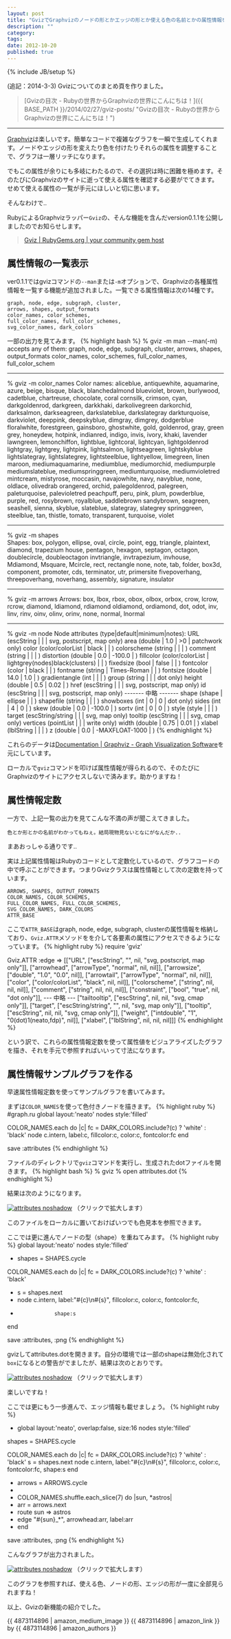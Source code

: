 ```yaml
---
layout: post
title: "GvizでGraphvizのノードの形とかエッジの形とか使える色の名前とかの属性情報をゲットするよ！"
description: ""
category: 
tags: 
date: 2012-10-20
published: true
---
```

{% include JB/setup %}

(追記：2014-3-3) Gvizについてのまとめ頁を作りました。

> [Gvizの目次 - Rubyの世界からGraphvizの世界にこんにちは！]({{ BASE_PATH }}/2014/02/27/gviz-posts/ "Gvizの目次 - Rubyの世界からGraphvizの世界にこんにちは！")

---

[Graphviz](http://www.graphviz.org/ 'Graphviz | Graphviz - Graph Visualization Software')は楽しいです。簡単なコードで複雑なグラフを一瞬で生成してくれます。ノードやエッジの形を変えたり色を付けたりそれらの属性を調整することで、グラフは一層リッチになります。

でもこの属性が余りにも多岐にわたるので、その選択は時に困難を極めます。そのたびにGraphvizのサイトに逝って使える属性を確認する必要がでてきます。せめて使える属性の一覧が手元にほしいと切に思います。

そんなわけで..

RubyによるGraphvizラッパー`Gviz`の、そんな機能を含んだversion0.1.1を公開しましたのでお知らせします。

> [Gviz | RubyGems.org | your community gem host](https://rubygems.org/gems/gviz 'gviz | RubyGems.org | your community gem host')


## 属性情報の一覧表示
ver0.1.1ではgvizコマンドの`--man`または`-m`オプションで、Graphvizの各種属性情報を一覧する機能が追加されました。一覧できる属性情報は次の14種です。

    graph, node, edge, subgraph, cluster,
    arrows, shapes, output_formats
    color_names, color_schemes,
    full_color_names, full_color_schemes,
    svg_color_names, dark_colors

一部の出力を見てみます。
{% highlight bash %}
% gviz -m man
--man(-m) accepts any of them:
  graph, node, edge, subgraph, cluster,
  arrows, shapes, output_formats
  color_names, color_schemes,
  full_color_names, full_color_schem

--------------------
% gviz -m color_names
Color names:
  aliceblue, antiquewhite, aquamarine, azure, beige, bisque, black, blanchedalmond
  blueviolet, brown, burlywood, cadetblue, chartreuse, chocolate, coral
  cornsilk, crimson, cyan, darkgoldenrod, darkgreen, darkkhaki, darkolivegreen
  darkorchid, darksalmon, darkseagreen, darkslateblue, darkslategray
  darkturquoise, darkviolet, deeppink, deepskyblue, dimgray, dimgrey, dodgerblue
  floralwhite, forestgreen, gainsboro, ghostwhite, gold, goldenrod, gray, green
  grey, honeydew, hotpink, indianred, indigo, invis, ivory, khaki, lavender
  lawngreen, lemonchiffon, lightblue, lightcoral, lightcyan, lightgoldenrod
  lightgray, lightgrey, lightpink, lightsalmon, lightseagreen, lightskyblue
  lightslategray, lightslategrey, lightsteelblue, lightyellow, limegreen, linen
  maroon, mediumaquamarine, mediumblue, mediumorchid, mediumpurple
  mediumslateblue, mediumspringgreen, mediumturquoise, mediumvioletred
  mintcream, mistyrose, moccasin, navajowhite, navy, navyblue, none, oldlace, olivedrab
  orangered, orchid, palegoldenrod, palegreen, paleturquoise, palevioletred
  peachpuff, peru, pink, plum, powderblue, purple, red, rosybrown, royalblue, saddlebrown
  sandybrown, seagreen, seashell, sienna, skyblue, slateblue, slategray, slategrey
  springgreen, steelblue, tan, thistle, tomato, transparent, turquoise, violet

--------------------
% gviz -m shapes     
Shapes:
  box, polygon, ellipse, oval, circle, point, egg, triangle, plaintext, diamond, trapezium
  house, pentagon, hexagon, septagon, octagon, doublecircle, doubleoctagon
  invtriangle, invtrapezium, invhouse, Mdiamond, Msquare, Mcircle, rect, rectangle
  none, note, tab, folder, box3d, component, promoter, cds, terminator, utr, primersite
  fivepoverhang, threepoverhang, noverhang, assembly, signature, insulator

--------------------
% gviz -m arrows
Arrows:
  box, lbox, rbox, obox, olbox, orbox, crow, lcrow, rcrow, diamond, ldiamond, rdiamond
  oldiamond, ordiamond, dot, odot, inv, linv, rinv, oinv, olinv, orinv, none, normal, lnormal

--------------------
% gviz -m node
Node attributes (type|default|minimum|notes):
  URL (escString | <none> |  | svg, postscript, map only)
  area (double | 1.0 | >0 | patchwork only)
  color (color/colorList | black |  | )
  colorscheme (string |  |  | )
  comment (string |  |  | )
  distortion (double | 0.0 | -100.0 | )
  fillcolor (color/colorList | lightgrey(nodes)black(clusters) |  | )
  fixedsize (bool | false |  | )
  fontcolor (color | black |  | )
  fontname (string | Times-Roman |  | )
  fontsize (double | 14.0 | 1.0 | )  gradientangle (int |  |  | )
  group (string |  |  | dot only)
  height (double | 0.5 | 0.02 | )
  href (escString |  |  | svg, postscript, map only)
  id (escString |  |  | svg, postscript, map only)
      ------- 中略 -------
  shape (shape | ellipse |  | )
  shapefile (string |  |  | )
  showboxes (int | 0 | 0 | dot only)
  sides (int | 4 | 0 | )
  skew (double | 0.0 | -100.0 | )
  sortv (int | 0 | 0 | )
  style (style |  |  | )
  target (escString/string | <none> |  | svg, map only)
  tooltip (escString |  |  | svg, cmap only)
  vertices (pointList |  |  | write only)
  width (double | 0.75 | 0.01 | )
  xlabel (lblString |  |  | )
  z (double | 0.0 | -MAXFLOAT-1000 | )
{% endhighlight %}

これらのデータは[Documentation | Graphviz - Graph Visualization Software](http://www.graphviz.org/Documentation.php 'Documentation | Graphviz - Graph Visualization Software')を元にしています。

ローカルで`gviz`コマンドを叩けば属性情報が得られるので、そのたびにGraphvizのサイトにアクセスしないで済みます。助かりますね！

## 属性情報定数
一方で、上記一覧の出力を見てこんな不満の声が聞こえてきました。

    色とか形とかの名前がわかってもねぇ。結局現物見ないとなにがなんだか..

まあおっしゃる通りです..

実は上記属性情報はRubyのコードとして定数化しているので、グラフコードの中で呼ぶことができます。つまりGvizクラスは属性情報として次の定数を持っています。

    ARROWS, SHAPES, OUTPUT_FORMATS
    COLOR_NAMES, COLOR_SCHEMES,
    FULL_COLOR_NAMES, FULL_COLOR_SCHEMES,
    SVG_COLOR_NAMES, DARK_COLORS
    ATTR_BASE

ここで`ATTR_BASE`はgraph, node, edge, subgraph, clusterの属性情報を格納しており、`Gviz.ATTR`メソッドをを介して各要素の属性にアクセスできるようになっています。
{% highlight ruby %}
require 'gviz'

Gviz.ATTR :edge => [["URL", ["escString", "<none>", nil, "svg, postscript, map only"]], ["arrowhead", ["arrowType", "normal", nil, nil]], ["arrowsize", ["double", "1.0", "0.0", nil]], ["arrowtail", ["arrowType", "normal", nil, nil]], ["color", ["color/colorList", "black", nil, nil]], ["colorscheme", ["string", nil, nil, nil]], ["comment", ["string", nil, nil, nil]], ["constraint", ["bool", "true", nil, "dot only"]],  --- 中略 ---  ["tailtooltip", ["escString", nil, nil, "svg, cmap only"]], ["target", ["escString/string", "<none>", nil, "svg, map only"]], ["tooltip", ["escString", nil, nil, "svg, cmap only"]], ["weight", ["intdouble", "1", "0(dot)1(neato,fdp)", nil]], ["xlabel", ["lblString", nil, nil, nil]]]
{% endhighlight %}

という訳で、これらの属性情報定数を使って属性値をビジュアライズしたグラフを描き、それを手元で参照すればいいって寸法になります。

## 属性情報サンプルグラフを作る
早速属性情報定数を使ってサンプルグラフを書いてみます。

まずは`COLOR_NAMES`を使って色付きノードを描きます。
{% highlight ruby %}
#graph.ru
global layout:'neato'
nodes style:'filled'

COLOR_NAMES.each do |c|
  fc = DARK_COLORS.include?(c) ? 'white' : 'black'
  node c.intern, label:c, fillcolor:c, color:c, fontcolor:fc
end

save :attributes
{% endhighlight %}

ファイルのディレクトリで`gviz`コマンドを実行し、生成されたdotファイルを開きます。
{% highlight bash %}
% gviz
% open attributes.dot
{% endhighlight %}

結果は次のようになります。

<a href="{{ site.url }}/assets/images/2012/attr1.png" rel="lightbox" title="Graph Attributes"><img src="{{ site.url }}/assets/images/2012/attr1.png" alt="attributes noshadow" /></a>
（クリックで拡大します）

このファイルをローカルに置いておけばいつでも色見本を参照できます。

ここでは更に進んでノードの型（shape）を重ねてみます。
{% highlight ruby %}
global layout:'neato'
nodes style:'filled'

+ shapes = SHAPES.cycle

COLOR_NAMES.each do |c|
  fc = DARK_COLORS.include?(c) ? 'white' : 'black'
+  s = shapes.next
+  node c.intern, label:"#{c}\n#{s}", fillcolor:c, color:c, fontcolor:fc,
+                 shape:s
end

save :attributes, :png
{% endhighlight %}

gvizしてattributes.dotを開きます。自分の環境では一部のshapeは無効化されて`box`になるとの警告がでましたが、結果は次のとおりです。

<a href="{{ site.url }}/assets/images/2012/attr2.png" rel="lightbox" title="Graph Attributes"><img src="{{ site.url }}/assets/images/2012/attr2.png" alt="attributes noshadow" /></a>
（クリックで拡大します）

楽しいですね！

ここでは更にもう一歩進んで、エッジ情報も載せましょう。
{% highlight ruby %}
+ global layout:'neato', overlap:false, size:16
nodes style:'filled'

shapes = SHAPES.cycle

COLOR_NAMES.each do |c|
  fc = DARK_COLORS.include?(c) ? 'white' : 'black'
  s = shapes.next
  node c.intern, label:"#{c}\n#{s}", fillcolor:c, color:c, fontcolor:fc,
                 shape:s
end

+ arrows = ARROWS.cycle
+ 
+ COLOR_NAMES.shuffle.each_slice(7) do |sun, *astros|
+   arr = arrows.next
+   route sun => astros
+   edge "#{sun}_*", arrowhead:arr, label:arr
+ end

save :attributes, :png
{% endhighlight %}

こんなグラフが出力されました。

<a href="{{ site.url }}/assets/images/2012/attr3.png" rel="lightbox" title="Graph Attributes"><img src="{{ site.url }}/assets/images/2012/attr3.png" alt="attributes noshadow" /></a>
（クリックで拡大します）

このグラフを参照すれば、使える色、ノードの形、エッジの形が一度に全部見られますね！

以上、Gvizの新機能の紹介でした。

{{ 4873114896 | amazon_medium_image }}
{{ 4873114896 | amazon_link }} by {{ 4873114896 | amazon_authors }}
